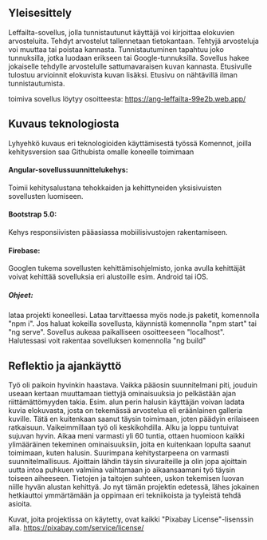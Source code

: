 ## Yleisesittely

Leffailta-sovellus, jolla tunnistautunut käyttäjä voi kirjoittaa elokuvien arvosteluita. Tehdyt arvostelut tallennetaan tietokantaan. Tehtyjä arvosteluja voi muuttaa tai poistaa kannasta. Tunnistautuminen tapahtuu joko tunnuksilla, jotka luodaan erikseen tai Google-tunnuksilla. Sovellus hakee jokaiselle tehdylle arvostelulle sattumavaraisen kuvan kannasta. Etusivulle tulostuu arvioinnit elokuvista kuvan lisäksi. Etusivu on nähtävillä ilman tunnistautumista.

toimiva sovellus löytyy osoitteesta: <https://ang-leffailta-99e2b.web.app/>

## Kuvaus teknologiosta

Lyhyehkö kuvaus eri teknologioiden käyttämisestä työssä
Komennot, joilla kehitysversion saa Githubista omalle koneelle toimimaan

#### Angular-sovellussuunnittelukehys: 
Toimii kehitysalustana tehokkaiden ja kehittyneiden yksisivuisten sovellusten luomiseen.

#### Bootstrap 5.0: 
Kehys responsiivisten pääasiassa mobiilisivustojen rakentamiseen. 

#### Firebase:
Googlen tukema sovellusten kehittämisohjelmisto, jonka avulla kehittäjät voivat kehittää sovelluksia eri alustoille 
esim. Android tai iOS.

##### Ohjeet: 
lataa projekti koneellesi. Lataa tarvittaessa myös node.js paketit, komennolla "npm i". Jos haluat kokeilla sovellusta, käynnistä komennolla "npm start" tai "ng serve". Sovellus aukeaa paikalliseen osoitteeseen "localhost". Halutessasi voit rakentaa sovelluksen komennolla "ng build"

## Reflektio ja ajankäyttö

Työ oli paikoin hyvinkin haastava. Vaikka pääosin suunnitelmani piti, jouduin useaan kertaan muuttamaan tiettyjä ominaisuuksia jo pelkästään ajan riittämättömyyden takia. Esim. alun perin halusin käyttäjän voivan ladata kuvia elokuvasta, josta on tekemässä arvostelua eli eräänlainen galleria kuville. Tätä en kuitenkaan saanut täysin toimimaan, joten päädyin erilaiseen ratkaisuun. Vaikeimmillaan työ oli keskikohdilla. Alku ja loppu tuntuivat sujuvan hyvin. Aikaa meni varmasti yli 60 tuntia, ottaen huomioon kaikki ylimääräinen tekeminen ominaisuuksiin, joita en kuitenkaan lopulta saanut toimimaan, kuten halusin. Suurimpana kehitystarpeena on varmasti suunnitelmallisuus. Ajoittain lähdin täysin sivuraiteille ja olin jopa ajoittain uutta intoa puhkuen valmiina vaihtamaan jo aikaansaamani työ täysin toiseen aiheeseen. Tietojen ja taitojen suhteen, uskon tekemisen luovan niille hyvän alustan kehittyä. Jo nyt tämän projektin edetessä, lähes jokainen hetkiauttoi ymmärtämään ja oppimaan eri tekniikoista ja tyyleistä tehdä asioita.  

Kuvat, joita projektissa on käytetty, ovat kaikki "Pixabay License"-lisenssin alla.
<https://pixabay.com/service/license/>
